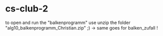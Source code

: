 # cs-club-2
to open and run the "balkenprogramm" use unzip the folder "alg10_balkenprogramm_Christian.zip" ;)
-> same goes for balken_zufall !
